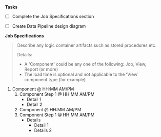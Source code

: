 __Tasks__

- [ ] Complete the Job Specifications section
- [ ] Create Data Pipeline design diagram


__Job Specifications__

> Describe any logic container artifacts such as stored procedures etc.
>
> Details:
>   - A 'Component' could be any one of the following: Job, View, Report (or more)
>   - The load time is optional and not applicable to the 'View' component type (for example)


1. Component @ HH:MM AM/PM
      1. Component Step 1 @ HH:MM AM/PM
         - Detail 1
         - Detail 2
      2. Component @ HH:MM AM/PM
    1. Component Step 1 @ HH:MM AM/PM
       - Details
         - Detail 1
         - Details 2